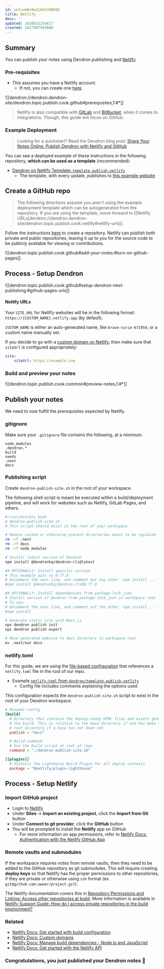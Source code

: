 ```yaml
---
id: yetuum6o9wZi6eVJQBbQb
title: Netlify
desc: ''
updated: 1638832254617
created: 1637987493080
---
```


## Summary

You can publish your notes using Dendron publishing and [Netlify](https://www.netlify.com/).

### Pre-requisites 
- This assumes you have a Netlify account.
    - If not, you can create one [here](https://app.netlify.com/signup).

![[dendron://dendron.dendron-site/dendron.topic.publish.cook.github#prerequisites,1:#*]]

> Netlify is also compatible with [GitLab](https://about.gitlab.com/) and [BitBucket](https://bitbucket.org/), when it comes to integrations. Though, this guide will focus on GitHub.

### Example Deployment

> Looking for a quickstart? Read the Dendron blog post: [Share Your Notes Online: Publish Dendron with Netlify and GitHub](https://blog.dendron.so/notes/7h7zZkjF4Yqz8XSrHS1je)

You can see a deployed example of these instructions in the following repository, **which can be used as a template** (recommended):

- [Dendron on Netlify Template: `template.publish.netlify`](https://link.dendron.so/6WuI)
  - The template, with every update, publishes to [this example website](https://link.dendron.so/netlify-demo)

## Create a GitHub repo

> The following directions assume you aren't using the example deployment template which can be autogenerated from the repository. If you are using the template, move forward to [[Netlify URLs|dendron://dendron.dendron-site/dendron.topic.publish.cook.netlify#netlify-urls]].

Follow the instructions [here](https://docs.github.com/en/repositories/creating-and-managing-repositories/creating-a-new-repository) to create a repository. Netlify can publish both private and public repositories, leaving it up to you for the source code to be publicly available for viewing or contributions.

![[dendron.topic.publish.cook.github#add-your-notes:#turn-on-github-pages]]

## Process - Setup Dendron

![[dendron.topic.publish.cook.github#setup-dendron-next-publishing:#github-pages-urls]]

#### Netlify URLs

Your `SITE_URL` for Netlify websites will be in the following format: `https://{CUSTOM_NAME}.netlify.app` (by default).

`CUSTOM_NAME` is either an auto-generated name, like `brave-curie-671954`, or a custom name manually set.

If you decide to go with a [custom domain on Netlify](https://docs.netlify.com/domains-https/custom-domains/), then make sure that `siteUrl` is configured appropriately:

```yaml
site:
    siteUrl: https://example.com
```

### Build and preview your notes

![[dendron.topic.publish.cook.common#preview-notes,1:#*]]

## Publish your notes

We need to now fulfill the prerequisites expected by Netlify.

### gitignore

Make sure your `.gitignore` file contains the following, at a minimum.

```
node_modules
.dendron.*
build
seeds
.next
docs
```

### Publishing script

Create `dendron-publish-site.sh` in the root of your workspace.

The following shell script is meant be executed within a build/deployment pipeline, and will work for websites such as Netlify, GitLab Pages, and others.

```bash
#!/usr/bin/env bash
# dendron-publish-site.sh
# This script should exist in the root of your workspace

# Remove cached or otherwise present directories meant to be replaced
rm -rf .next
rm -rf docs
rm -rf node_modules

# Install latest version of Dendron
npm install @dendronhq/dendron-cli@latest

## OPTIONALLY: Install specific version
# This example pins to 0.77.0
# Uncomment the next line, and comment out any other `npm install ...` line
#npm install @dendronhq/dendron-cli@0.77.0

## OPTIONALLY: Install dependencies from package-lock.json
# Install version of Dendron from package-lock.json in workspace root
# To use:
# Uncomment the next line, and comment out the other `npm install ...` line
#npm install

# Generate static site with Next.js
npx dendron publish init
npx dendron publish export

# Move generated website to docs directory in workspace root
mv .next/out docs
```

### netlify.toml

For this guide, we are using the [file-based configuration](https://docs.netlify.com/configure-builds/file-based-configuration/) that references a `netlify.toml` file in the root of our repo.

- Example [`netlify.toml` from `dendron/template.publish.netlify`](https://link.dendron.so/6WuS)
  - Config file includes comments explaining the options used

This configuration expects the `dendron-publish-site.sh` script to exist in the root of your Dendron workspace.

```toml
# Minimal config
[build]
  # Directory that contains the deploy-ready HTML files and assets generated by
  # the build. This is relative to the base directory if one has been set, or the
  # root directory if a base has not been set
  publish = "docs"

  # Build command
  # Use the build script at root of repo
  command = "./dendron-publish-site.sh"

[[plugins]]
  # Installs the Lighthouse Build Plugin for all deploy contexts
  package = "@netlify/plugin-lighthouse"
```

## Process - Setup Netlify

### Import GitHub project

- Login to [Netlify](https://netlify.com)
- Under **Sites** -> **Import an existing project**, click the **Import from Git** button
- Under **Connect to git provider**, click the **GitHub** button
- You will be prompted to install the **Netlify** app on GitHub
  - For more information on app permissions, refer to [Netlify Docs: Authentication with the Netlify GitHub App](https://docs.netlify.com/configure-builds/repo-permissions-linking/#authentication-with-the-netlify-github-app)

### Remote vaults and submodules

If the workspace requires notes from remote vaults, then they need to be added to the GitHub repository as git submodules. This will require creating **deploy keys** so that Netlify has the proper permissions to other repositories, if they are private or otherwise using `ssh` format (ex. `git@github.com:owner/project.git`). 

The Netlify documentation covers this in [Repository Permissions and Linking: Access other repositories at build](https://docs.netlify.com/configure-builds/repo-permissions-linking/#access-other-repositories-at-build). More information is available in [Netlify Support Guide: How do I access private repositories in the build environment?](https://answers.netlify.com/t/support-guide-how-do-i-access-private-repositories-in-the-build-environment/723)

### Related

- [Netlify Docs: Get started with build configuration](https://docs.netlify.com/)
- [Netlify Docs: Custom domains](https://docs.netlify.com/domains-https/custom-domains/)
- [Netlify Docs: Manage build dependencies - Node.js and JavaScript](https://docs.netlify.com/configure-builds/manage-dependencies/#node-js-and-javascript)
- [Netlify Docs: Get started with the Netlify API](https://docs.netlify.com/api/get-started/)

### Congratulations, you just published your Dendron notes 🌱
